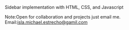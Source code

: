 Sidebar implementation with HTML, CSS, and Javascript

Note:Open for collaboration and projects just email me.
Email:isla.michael.estrecho@gamil.com